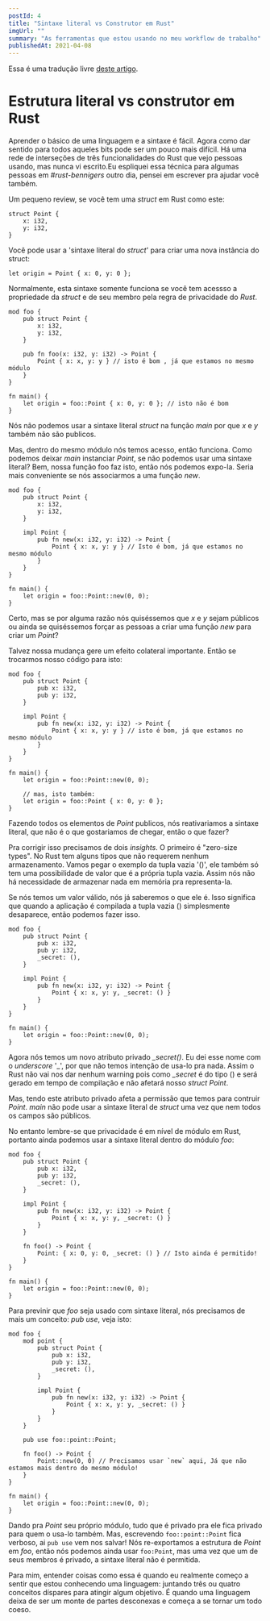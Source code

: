 ```yaml
---
postId: 4
title: "Sintaxe literal vs Construtor em Rust"
imgUrl: ""
summary: "As ferramentas que estou usando no meu workflow de trabalho"
publishedAt: 2021-04-08
---
```


Essa é uma tradução livre [deste artigo](https://steveklabnik.com/writing/structure-literals-vs-constructors-in-rust).

# Estrutura literal vs construtor em Rust

Aprender o básico de uma linguagem e a sintaxe é fácil. Agora como dar sentido para todos aqueles bits pode ser um pouco mais difícil. Há uma rede de interseções de três funcionalidades do Rust que vejo pessoas usando, mas nunca vi escrito.Eu espliquei essa técnica para algumas pessoas em *#rust-bennigers* outro dia, pensei em escrever pra ajudar você também.

Um pequeno review, se você tem uma *struct* em Rust como este:

```
struct Point {
    x: i32,
    y: i32,
}
```

Você pode usar a 'sintaxe literal do *struct*' para criar uma nova instância do struct:

```
let origin = Point { x: 0, y: 0 };
```

Normalmente, esta sintaxe somente funciona se você tem acessso a propriedade da *struct* e de seu membro pela regra de privacidade do *Rust*.

```
mod foo {
    pub struct Point {
        x: i32,
        y: i32,
    }

    pub fn foo(x: i32, y: i32) -> Point {
        Point { x: x, y: y } // isto é bom , já que estamos no mesmo módulo
    }
}

fn main() {
    let origin = foo::Point { x: 0, y: 0 }; // isto não é bom
}
```

Nós não podemos usar a sintaxe literal *struct* na função *main* por que *x* e *y* também não são publicos.

Mas, dentro do mesmo módulo nós temos acesso, então funciona. Como podemos deixar *main* instanciar *Point*, se não podemos usar uma sintaxe literal? Bem, nossa função foo faz isto, então nós podemos expo-la. Seria mais conveniente se nós associarmos a uma função *new*.

```
mod foo {
    pub struct Point {
        x: i32,
        y: i32,
    }
    
    impl Point {
        pub fn new(x: i32, y: i32) -> Point {
            Point { x: x, y: y } // Isto é bom, já que estamos no mesmo módulo
        }
    }
}

fn main() {
    let origin = foo::Point::new(0, 0);
}

```

Certo, mas se por alguma razão nós quiséssemos que *x* e *y* sejam públicos ou ainda se quiséssemos forçar as pessoas a criar uma função *new* para criar um *Point*?

Talvez nossa mudança gere um efeito colateral importante. Então se trocarmos nosso código para isto:

```
mod foo {
    pub struct Point {
        pub x: i32,
        pub y: i32,
    }
    
    impl Point {
        pub fn new(x: i32, y: i32) -> Point {
            Point { x: x, y: y } // isto é bom, já que estamos no mesmo módulo
        }
    }
}

fn main() {
    let origin = foo::Point::new(0, 0);

    // mas, isto também:
    let origin = foo::Point { x: 0, y: 0 };
}
```

Fazendo todos os elementos de *Point* publicos, nós reativariamos a sintaxe literal, que não é o que gostariamos de chegar, então o que fazer?

Pra corrigir isso precisamos de dois *insights*. O primeiro é "zero-size types". No Rust tem alguns tipos que não requerem nenhum armazenamento. Vamos pegar o exemplo da tupla vazia '()', ele também só tem uma possibilidade de valor que é a própria tupla vazia. Assim nós não há necessidade de armazenar nada em memória pra representa-la.

Se nós temos um valor válido, nós já saberemos o que ele é. Isso significa que quando a aplicação é compilada a tupla vazia () simplesmente desaparece, então podemos fazer isso.


```
mod foo {
    pub struct Point {
        pub x: i32,
        pub y: i32,
        _secret: (),
    }
    
    impl Point {
        pub fn new(x: i32, y: i32) -> Point {
            Point { x: x, y: y, _secret: () }
        }
    }
}

fn main() {
    let origin = foo::Point::new(0, 0);
}
```

Agora nós temos um novo atributo privado *_secret()*. Eu dei esse nome com o *underscore* '_', por que não temos intenção de usa-lo pra nada. Assim o Rust não vai nos dar nenhum warning pois como *_secret* é do tipo () e será gerado em tempo de compilação e não afetará nosso *struct* *Point*.

Mas, tendo este atributo privado afeta a permissão que temos para contruir *Point*. *main* não pode usar a sintaxe literal de *struct* uma vez que nem todos os campos são públicos.

No entanto lembre-se que privacidade é em nível de módulo em Rust, portanto ainda podemos usar a sintaxe literal dentro do módulo *foo*:


```
mod foo {
    pub struct Point {
        pub x: i32,
        pub y: i32,
        _secret: (),
    }
    
    impl Point {
        pub fn new(x: i32, y: i32) -> Point {
            Point { x: x, y: y, _secret: () }
        }
    }

    fn foo() -> Point {
        Point: { x: 0, y: 0, _secret: () } // Isto ainda é permitido!
    }
}

fn main() {
    let origin = foo::Point::new(0, 0);
}
```


Para previnir que *foo* seja usado com sintaxe literal, nós precisamos de mais um conceito: *pub use*, veja isto:

```
mod foo {
    mod point {
        pub struct Point {
            pub x: i32,
            pub y: i32,
            _secret: (),
        }
    
        impl Point {
            pub fn new(x: i32, y: i32) -> Point {
                Point { x: x, y: y, _secret: () }
            }
        }
    }

    pub use foo::point::Point;

    fn foo() -> Point {
        Point::new(0, 0) // Precisamos usar `new` aqui, Já que não estamos mais dentro do mesmo módulo!
    }
}

fn main() {
    let origin = foo::Point::new(0, 0);
}

```

Dando pra *Point* seu próprio módulo, tudo que é privado pra ele fica privado para quem o usa-lo também. Mas, escrevendo `foo::point::Point` fica verboso, ai `pub use` vem nos salvar! Nós re-exportamos a estrutura de *Point* em *foo*, então nós podemos ainda usar  `foo:Point`, mas uma vez que um de seus membros é privado, a sintaxe literal não é permitida.

Para mim, entender coisas como essa é quando eu realmente começo a sentir que estou conhecendo uma linguagem: juntando três ou quatro conceitos díspares para atingir algum objetivo. É quando uma linguagem deixa de ser um monte de partes desconexas e começa a se tornar um todo coeso.
